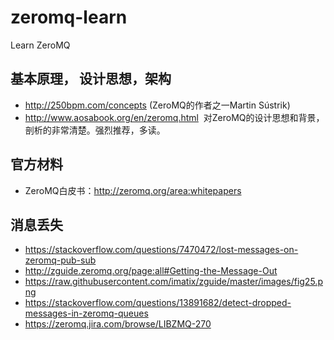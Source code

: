 # zeromq-learn
Learn ZeroMQ

## 基本原理， 设计思想，架构
* http://250bpm.com/concepts (ZeroMQ的作者之一Martin Sústrik)
* http://www.aosabook.org/en/zeromq.html  对ZeroMQ的设计思想和背景，剖析的非常清楚。强烈推荐，多读。

## 官方材料
* ZeroMQ白皮书：http://zeromq.org/area:whitepapers 

## 消息丢失
* https://stackoverflow.com/questions/7470472/lost-messages-on-zeromq-pub-sub
* http://zguide.zeromq.org/page:all#Getting-the-Message-Out
* https://raw.githubusercontent.com/imatix/zguide/master/images/fig25.png
* https://stackoverflow.com/questions/13891682/detect-dropped-messages-in-zeromq-queues
* https://zeromq.jira.com/browse/LIBZMQ-270
